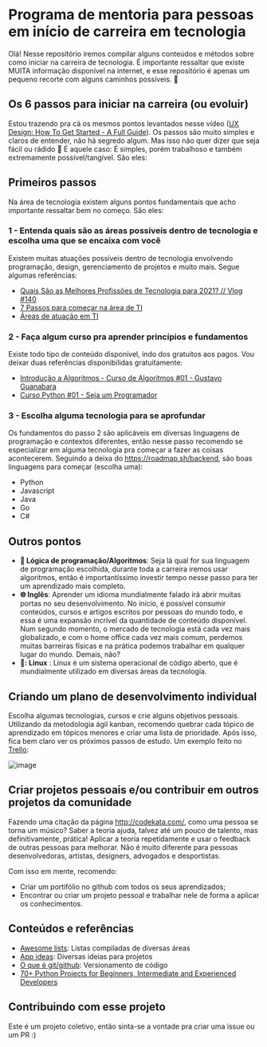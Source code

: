 # Programa de mentoria para pessoas em início de carreira em tecnologia

Olá! Nesse repositório iremos compilar alguns conteúdos e métodos sobre como iniciar na carreira de tecnologia. É importante ressaltar que existe MUITA informação disponível na internet, e esse repositório é apenas um pequeno recorte com alguns caminhos possíveis. 🌈

## Os 6 passos para iniciar na carreira (ou evoluir)

Estou trazendo pra cá os mesmos pontos levantados nesse vídeo ([UX Design: How To Get Started - A Full Guide](https://www.youtube.com/watch?v=t0aCoqXKFOU)). Os passos são muito simples e claros de entender, não há segredo algum. Mas isso não quer dizer que seja fácil ou rádido 😬 É aquele caso: É simples, porém trabalhoso e também extremamente possível/tangível. São eles:

## Primeiros passos

Na área de tecnologia existem alguns pontos fundamentais que acho importante ressaltar bem no começo. São eles:

### 1 - Entenda quais são as áreas possíveis dentro de tecnologia e escolha uma que se encaixa com você

Existem muitas atuações possíveis dentro de tecnologia envolvendo programação, design, gerenciamento de projetos e muito mais. Segue algumas referências:
- [Quais São as Melhores Profissões de Tecnologia para 2021? // Vlog #140](https://www.youtube.com/watch?v=AycZPxzTo90&ab_channel=C%C3%B3digoFonteTVC%C3%B3digoFonteTV)
- [7 Passos para começar na área de TI](https://www.youtube.com/watch?v=UfuSVItLKEk&ab_channel=OBrunoGermano)
- [Áreas de atuação em TI](https://www.youtube.com/watch?v=quSLB3dz-OM&ab_channel=CanalTI)

### 2 - Faça algum curso pra aprender princípios e fundamentos

Existe todo tipo de conteúdo disponível, indo dos gratuitos aos pagos. Vou deixar duas referências disponibilidas gratuitamente:
- [Introdução a Algoritmos - Curso de Algoritmos #01 - Gustavo Guanabara](https://www.youtube.com/watch?v=8mei6uVttho&list=PLHz_AreHm4dmSj0MHol_aoNYCSGFqvfXV&ab_channel=CursoemV%C3%ADdeo)
- [Curso Python #01 - Seja um Programador](https://www.youtube.com/watch?v=S9uPNppGsGo&list=PLvE-ZAFRgX8hnECDn1v9HNTI71veL3oW0&ab_channel=CursoemV%C3%ADdeoCursoemV%C3%ADdeoVerificado)

### 3 - Escolha alguma tecnologia para se aprofundar

Os fundamentos do passo 2 são aplicáveis em diversas linguagens de programação e contextos diferentes, então nesse passo recomendo se especializar em alguma tecnologia pra começar a fazer as coisas acontecerem. Seguindo a deixa do https://roadmap.sh/backend, são boas linguagens para começar (escolha uma):
- Python
- Javascript
- Java
- Go
- C#



## Outros pontos

- **🤖 Lógica de programação/Algoritmos**: Seja lá qual for sua linguagem de programação escolhida, durante toda a carreira iremos usar algoritmos, então é importantíssimo investir tempo nesse passo para ter um aprendizado mais completo. 
- **🌐 Inglês**: Aprender um idioma mundialmente falado irá abrir muitas portas no seu desenvolvimento. No início, é possível consumir conteúdos, cursos e artigos escritos por pessoas do mundo todo, e essa é uma expansão incrível da quantidade de conteúdo disponível. Num segundo momento, o mercado de tecnologia está cada vez mais globalizado, e com o home office cada vez mais comum, perdemos muitas barreiras físicas e na prática podemos trabalhar em qualquer lugar do mundo. Demais, não?
- **🐧: Linux** : Linux é um sistema operacional de código aberto, que é mundialmente utilizado em diversas áreas da tecnologia. 



## Criando um plano de desenvolvimento individual 

Escolha algumas tecnologias, cursos e crie alguns objetivos pessoais. Utilizando da metodologia ágil kanban, recomendo quebrar cada tópico de aprendizado em tópicos menores e criar uma lista de prioridade. Após isso, fica bem claro ver os próximos passos de estudo. Um exemplo feito no [Trello](https://trello.com/):

![image](https://user-images.githubusercontent.com/9268203/119709584-c0ab6680-be33-11eb-818e-6c22c4fc2bb5.png)


## Criar projetos pessoais e/ou contribuir em outros projetos da comunidade

Fazendo uma citação da página http://codekata.com/, como uma pessoa se torna um músico? Saber a teoria ajuda, talvez até um pouco de talento, mas definitivamente,  prática! Aplicar a teoria repetidamente e usar o feedback de outras pessoas para melhorar. Não é muito diferente para pessoas desenvolvedoras, artistas, designers, advogados e desportistas.

Com isso em mente, recomendo:
- Criar um portifólio no github com todos os seus aprendizados;
- Encontrar ou criar um projeto pessoal e trabalhar nele de forma a aplicar os conhecimentos.


## Conteúdos e referências 
- [Awesome lists](https://github.com/topics/awesome): Listas compiladas de diversas áreas
- [App ideas](https://github.com/florinpop17/app-ideas): Diversas ideias para projetos
- [O que é git/github](https://www.youtube.com/watch?v=ZDo_f3ZibFA&ab_channel=OBrunoGermanoOBrunoGermano): Versionamento de código
- [70+ Python Projects for Beginners, Intermediate and Experienced Developers](https://www.theinsaneapp.com/2021/06/list-of-python-projects-with-source-code-and-tutorials.html)
## Contribuindo com esse projeto

Este é um projeto coletivo, então sinta-se a vontade pra criar uma issue ou um PR :) 
